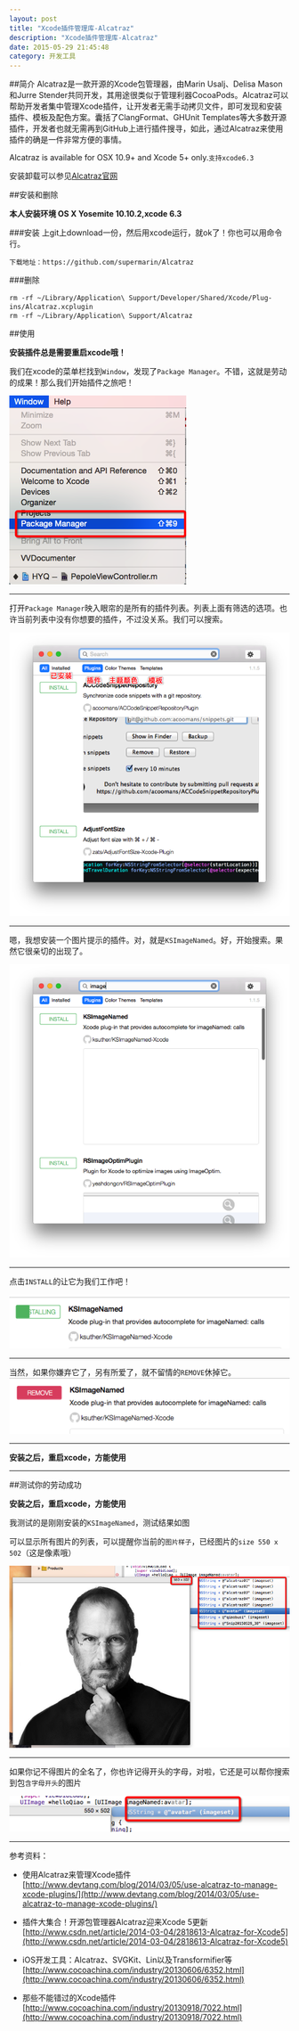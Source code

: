 ```yaml
---
layout: post
title: "Xcode插件管理库-Alcatraz"
description: "Xcode插件管理库-Alcatraz"
date: 2015-05-29 21:45:48
category: 开发工具
---
```



##简介
Alcatraz是一款开源的Xcode包管理器，由Marin Usalj、Delisa Mason和Jurre Stender共同开发，其用途很类似于管理利器CocoaPods。Alcatraz可以帮助开发者集中管理Xcode插件，让开发者无需手动拷贝文件，即可发现和安装插件、模板及配色方案。囊括了ClangFormat、GHUnit Templates等大多数开源插件，开发者也就无需再到GitHub上进行插件搜寻，如此，通过Alcatraz来使用插件的确是一件非常方便的事情。

Alcatraz is available for OSX 10.9+ and Xcode 5+ only.`支持xcode6.3`

安装卸载可以参见[Alcatraz官网](http://alcatraz.io/)



##安装和删除

**本人安装环境 OS X Yosemite 10.10.2,xcode 6.3**

###安装
上git上download一份，然后用xcode运行，就ok了！你也可以用命令行。
```
下载地址：https://github.com/supermarin/Alcatraz
```

###删除

```
rm -rf ~/Library/Application\ Support/Developer/Shared/Xcode/Plug-ins/Alcatraz.xcplugin
rm -rf ~/Library/Application\ Support/Alcatraz
```

##使用

**安装插件总是需要重启xcode哦！**

我们在xcode的菜单栏找到`Window`，发现了`Package Manager`。不错，这就是劳动的成果！那么我们开始插件之旅吧！

![](/images/alcatraz/alcatraz01.png)

----
打开`Package Manager`映入眼帘的是所有的插件列表。列表上面有筛选的选项。也许当前列表中没有你想要的插件，不过没关系。我们可以搜索。

![](/images/alcatraz/alcatraz02.png)

----
嗯，我想安装一个图片提示的插件。对，就是`KSImageNamed`。好，开始搜索。果然它很亲切的出现了。

![](/images/alcatraz/alcatraz03.png)

----
点击`INSTALL`的让它为我们工作吧！

![](/images/alcatraz/alcatraz04.png)

----
当然，如果你嫌弃它了，另有所爱了，就不留情的`REMOVE`休掉它。
![](/images/alcatraz/alcatraz05.png)

----

**安装之后，重启xcode，方能使用**

----

##测试你的劳动成功

**安装之后，重启xcode，方能使用**

我测试的是刚刚安装的`KSImageNamed`，测试结果如图

可以显示所有图片的列表，可以提醒你当前的`图片样子`，已经图片的`size 550 x 502`（这是像素哦）

![](/images/alcatraz/alcatraz06.png)

----
如果你记不得图片的全名了，你也许记得开头的字母，对啦，它还是可以帮你搜索到包`含字母开头`的图片

![](/images/alcatraz/alcatraz07.png)

---

参考资料：

* 使用Alcatraz来管理Xcode插件[http://www.devtang.com/blog/2014/03/05/use-alcatraz-to-manage-xcode-plugins/](http://www.devtang.com/blog/2014/03/05/use-alcatraz-to-manage-xcode-plugins/)

* 插件大集合！开源包管理器Alcatraz迎来Xcode 5更新[http://www.csdn.net/article/2014-03-04/2818613-Alcatraz-for-Xcode5](http://www.csdn.net/article/2014-03-04/2818613-Alcatraz-for-Xcode5)

* iOS开发工具：Alcatraz、SVGKit、Lin以及Transformifier等[http://www.cocoachina.com/industry/20130606/6352.html](http://www.cocoachina.com/industry/20130606/6352.html)

* 那些不能错过的Xcode插件[http://www.cocoachina.com/industry/20130918/7022.html](http://www.cocoachina.com/industry/20130918/7022.html)